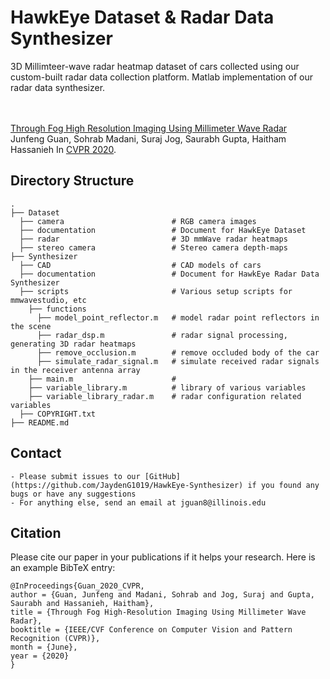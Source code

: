 # HawkEye Dataset & Radar Data Synthesizer
3D Millimteer-wave radar heatmap dataset of cars collected using our custom-built radar data collection platform.
Matlab implementation of our radar data synthesizer.

<br><br>
[Through Fog High Resolution Imaging Using Millimeter Wave Radar](https://jaydeng1019.github.io/HawkEye/)  
Junfeng Guan, Sohrab Madani, Suraj Jog, Saurabh Gupta, Haitham Hassanieh
In [CVPR 2020](https://openaccess.thecvf.com/content_CVPR_2020/html/Guan_Through_Fog_High-Resolution_Imaging_Using_Millimeter_Wave_Radar_CVPR_2020_paper.html).  

## Directory Structure
    .
    ├── Dataset                         
      ├── camera                        # RGB camera images
      ├── documentation                 # Document for HawkEye Dataset
      ├── radar                         # 3D mmWave radar heatmaps
      ├── stereo camera                 # Stereo camera depth-maps
    ├── Synthesizer                   
      ├── CAD                           # CAD models of cars
      ├── documentation                 # Document for HawkEye Radar Data Synthesizer
      ├── scripts                       # Various setup scripts for mmwavestudio, etc
        ├── functions    
          ├── model_point_reflector.m   # model radar point reflectors in the scene          
          ├── radar_dsp.m               # radar signal processing, generating 3D radar heatmaps
          ├── remove_occlusion.m        # remove occluded body of the car
          ├── simulate_radar_signal.m   # simulate received radar signals in the receiver antenna array  
        ├── main.m                      #
        ├── variable_library.m          # library of various variables
        ├── variable_library_radar.m    # radar configuration related variables
      ├── COPYRIGHT.txt
    ├── README.md


## Contact

    - Please submit issues to our [GitHub](https://github.com/JaydenG1019/HawkEye-Synthesizer) if you found any bugs or have any suggestions
    - For anything else, send an email at jguan8@illinois.edu


## Citation

Please cite our paper in your publications if it helps your research. Here is an example BibTeX entry:

```
@InProceedings{Guan_2020_CVPR,
author = {Guan, Junfeng and Madani, Sohrab and Jog, Suraj and Gupta, Saurabh and Hassanieh, Haitham},
title = {Through Fog High-Resolution Imaging Using Millimeter Wave Radar},
booktitle = {IEEE/CVF Conference on Computer Vision and Pattern Recognition (CVPR)},
month = {June},
year = {2020}
}
```
